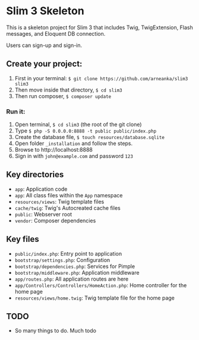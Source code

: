 # Slim 3 Skeleton

This is a skeleton project for Slim 3 that includes Twig, TwigExtension, Flash messages, and Eloquent DB connection.

Users can sign-up and sign-in.

## Create your project:

1. First in your terminal: `$ git clone https://github.com/arneanka/slim3 slim3`
2. Then move inside that directory, `$ cd slim3`
3. Then run composer, `$ composer update`

### Run it:

1. Open terminal, `$ cd slim3` (the root of the git clone)
2. Type `$ php -S 0.0.0.0:8888 -t public public/index.php`
3. Create the database file, `$ touch resources/database.sqlite`
4. Open folder `_installation` and follow the steps.
5. Browse to http://localhost:8888
6. Sign in with `john@example.com` and password `123`

## Key directories

* `app`: Application code
* `app`: All class files within the `App` namespace
* `resources/views`: Twig template files
* `cache/twig`: Twig's Autocreated cache files
* `public`: Webserver root
* `vendor`: Composer dependencies

## Key files

* `public/index.php`: Entry point to application
* `bootstrap/settings.php`: Configuration
* `bootstrap/dependencies.php`: Services for Pimple
* `bootstrap/middleware.php`: Application middleware
* `app/routes.php`: All application routes are here
* `app/Controllers/Controllers/HomeAction.php`: Home controller for the home page
* `resources/views/home.twig`: Twig template file for the home page

## TODO
* So many things to do. Much todo